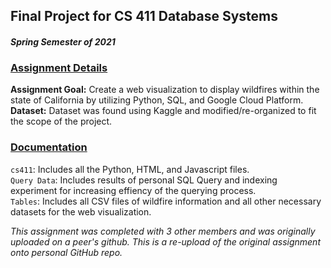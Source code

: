 ## Final Project for CS 411 Database Systems
#### *Spring Semester of 2021*

### <ins> Assignment Details </ins>
**Assignment Goal:** Create a web visualization to display wildfires within the state of California by utilizing Python, SQL, and Google Cloud Platform. <br>
**Dataset:** Dataset was found using Kaggle and modified/re-organized to fit the scope of the project.

### <ins> Documentation </ins>
`cs411`: Includes all the Python, HTML, and Javascript files. <br>
`Query Data`: Includes results of personal SQL Query and indexing experiment for increasing effiency of the querying process. <br>
`Tables`: Includes all CSV files of wildfire information and all other necessary datasets for the web visualization.

*This assignment was completed with 3 other members and was originally uploaded on a peer's github. This is a re-upload of the original assignment onto personal GitHub repo.*
